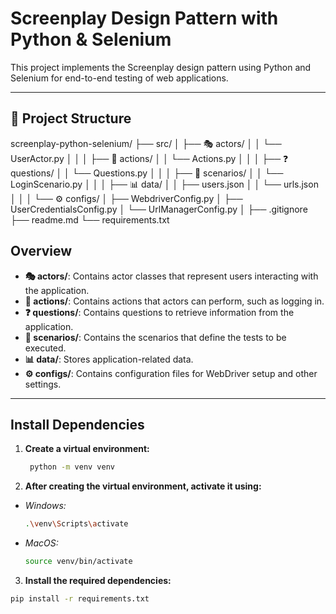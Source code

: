 # Screenplay Design Pattern with Python & Selenium
This project implements the Screenplay design pattern using Python and Selenium for end-to-end testing of web applications.

---

## 📁 Project Structure
screenplay-python-selenium/
├── src/
│   ├── 🎭 actors/
│   │   └── UserActor.py
│   │
│   ├── 🚀 actions/
│   │   └── Actions.py
│   │
│   ├── ❓ questions/
│   │   └── Questions.py
│   │
│   ├── 📜 scenarios/
│   │   └── LoginScenario.py
│   │
│   ├── 📊 data/
│   │   ├── users.json
│   │   └── urls.json
│   │
│   └── ⚙️ configs/
│       ├── WebdriverConfig.py
│       ├── UserCredentialsConfig.py
│       └── UrlManagerConfig.py
│
├── .gitignore
├── readme.md
└── requirements.txt


## Overview
- **🎭 actors/**: Contains actor classes that represent users interacting with the application.
- **🚀 actions/**: Contains actions that actors can perform, such as logging in.
- **❓ questions/**: Contains questions to retrieve information from the application.
- **📜 scenarios/**: Contains the scenarios that define the tests to be executed.
- **📊 data/**: Stores application-related data.
- **⚙️ configs/**: Contains configuration files for WebDriver setup and other settings.

---

## Install Dependencies

1. **Create a virtual environment:**
   ```bash
    python -m venv venv
   ```
   
2. **After creating the virtual environment, activate it using:**
- *Windows:*
  ```bash
  .\venv\Scripts\activate
  ```
- *MacOS:*
  ```bash
  source venv/bin/activate
  ```
  
3. **Install the required dependencies:**
  ```bash
  pip install -r requirements.txt
  ```